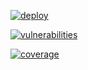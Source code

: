 [![deploy](https://github.com/jnosornov/advent-of-code/actions/workflows/pipeline.yml/badge.svg)](https://github.com/jnosornov/advent-of-code/actions/workflows/pipeline.yml)

[![vulnerabilities](https://snyk.io/test/github/jnosornov/advent-of-code/badge.svg)](https://snyk.io/test/github/jnosornov/advent-of-code)

[![coverage](https://codecov.io/gh/jnosornov/advent-of-code/branch/aoc/setup-code-coverage/graph/badge.svg?token=FP108YE1K6)](https://codecov.io/gh/jnosornov/advent-of-code)